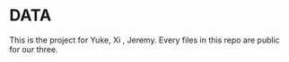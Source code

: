 # DATA
This is the project for Yuke, Xi , Jeremy. Every files in this repo are public for our three. 
